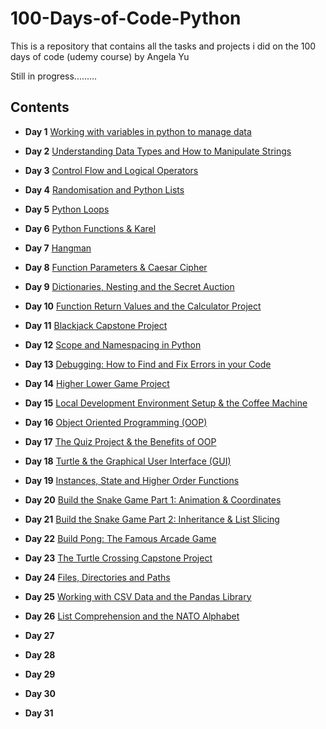 # 100-Days-of-Code-Python


This is a repository that contains all the tasks and projects i did on the 100 days of code (udemy course) by Angela Yu

Still in progress.........


## Contents

* **Day 1** [Working with variables in python to manage data](https://github.com/Kingsolomon445/100-Days-of-Code-Python-/tree/main/day01)

* **Day 2** [Understanding Data Types and How to Manipulate Strings](https://github.com/Kingsolomon445/100-Days-of-Code-Python-/tree/main/day02)

* **Day 3** [Control Flow and Logical Operators](https://github.com/Kingsolomon445/100-Days-of-Code-Python-/tree/main/day03)

* **Day 4** [Randomisation and Python Lists](https://github.com/Kingsolomon445/100-Days-of-Code-Python-/tree/main/day04)

* **Day 5** [Python Loops](https://github.com/Kingsolomon445/100-Days-of-Code-Python-/tree/main/day05)

* **Day 6** [Python Functions & Karel](https://github.com/Kingsolomon445/100-Days-of-Code-Python-/tree/main/day06)

* **Day 7** [Hangman](https://github.com/Kingsolomon445/100-Days-of-Code-Python-/tree/main/day07)

* **Day 8** [Function Parameters & Caesar Cipher](https://github.com/Kingsolomon445/100-Days-of-Code-Python-/tree/main/day08)

* **Day 9** [Dictionaries, Nesting and the Secret Auction](https://github.com/Kingsolomon445/100-Days-of-Code-Python-/tree/main/day09)

* **Day 10** [Function Return Values and the Calculator Project](https://github.com/Kingsolomon445/100-Days-of-Code-Python-/tree/main/day10)

* **Day 11** [Blackjack Capstone Project](https://github.com/Kingsolomon445/100-Days-of-Code-Python-/tree/main/day11)

* **Day 12** [Scope and Namespacing in Python](https://github.com/Kingsolomon445/100-Days-of-Code-Python-/tree/main/day12)

* **Day 13** [Debugging: How to Find and Fix Errors in your Code](https://github.com/Kingsolomon445/100-Days-of-Code-Python-/tree/main/day13)

* **Day 14** [Higher Lower Game Project](https://github.com/Kingsolomon445/100-Days-of-Code-Python-/tree/main/day14)

* **Day 15** [Local Development Environment Setup & the Coffee Machine](https://github.com/Kingsolomon445/100-Days-of-Code-Python-/tree/main/day15)

* **Day 16** [Object Oriented Programming (OOP)](https://github.com/Kingsolomon445/100-Days-of-Code-Python-/tree/main/day16)

* **Day 17** [The Quiz Project & the Benefits of OOP](https://github.com/Kingsolomon445/100-Days-of-Code-Python-/tree/main/day17)

* **Day 18** [Turtle & the Graphical User Interface (GUI)](https://github.com/Kingsolomon445/100-Days-of-Code-Python-/tree/main/day18)

* **Day 19** [Instances, State and Higher Order Functions](https://github.com/Kingsolomon445/100-Days-of-Code-Python-/tree/main/day19)

* **Day 20** [Build the Snake Game Part 1: Animation & Coordinates](https://github.com/Kingsolomon445/100-Days-of-Code-Python-/tree/main/day20)

* **Day 21** [Build the Snake Game Part 2: Inheritance & List Slicing](https://github.com/Kingsolomon445/100-Days-of-Code-Python-/tree/main/day21)

* **Day 22** [Build Pong: The Famous Arcade Game](https://github.com/Kingsolomon445/100-Days-of-Code-Python-/tree/main/day22)

* **Day 23** [The Turtle Crossing Capstone Project](https://github.com/Kingsolomon445/100-Days-of-Code-Python-/tree/main/day23)

* **Day 24** [Files, Directories and Paths](https://github.com/Kingsolomon445/100-Days-of-Code-Python-/tree/main/day24)

* **Day 25** [Working with CSV Data and the Pandas Library](https://github.com/Kingsolomon445/100-Days-of-Code-Python-/tree/main/day25)

* **Day 26** [List Comprehension and the NATO Alphabet]()

* **Day 27** 

* **Day 28**

* **Day 29**

* **Day 30**

* **Day 31**





